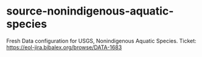 # source-nonindigenous-aquatic-species
Fresh Data configuration for USGS, Nonindigenous Aquatic Species.
Ticket: https://eol-jira.bibalex.org/browse/DATA-1683
